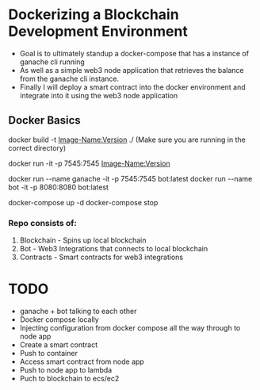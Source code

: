 # Dockerizing a Blockchain Development Environment

- Goal is to ultimately standup a docker-compose that has a instance of ganache cli running 
- As well as a simple web3 node application that retrieves the balance from the ganache cli instance.
- Finally I will deploy a smart contract into the docker environment and integrate into it using the web3 node application

## Docker Basics

docker build -t <Image-Name:Version>  ./ (Make sure you are running in the correct directory)

docker run -it -p 7545:7545 <Image-Name:Version>

docker run --name ganache -it -p 7545:7545 bot:latest
docker run --name bot -it -p 8080:8080 bot:latest

docker-compose up -d
docker-compose stop 

### Repo consists of:
1. Blockchain - Spins up local blockchain
2. Bot - Web3 Integrations that connects to local blockchain
3. Contracts - Smart contracts for web3 integrations 



# TODO

- ganache + bot talking to each other
- Docker compose locally
- Injecting configuration from docker compose all the way through to node app
- Create a smart contract
- Push to container
- Access smart contract from node app
- Push to node app to lambda
- Puch to blockchain to ecs/ec2
